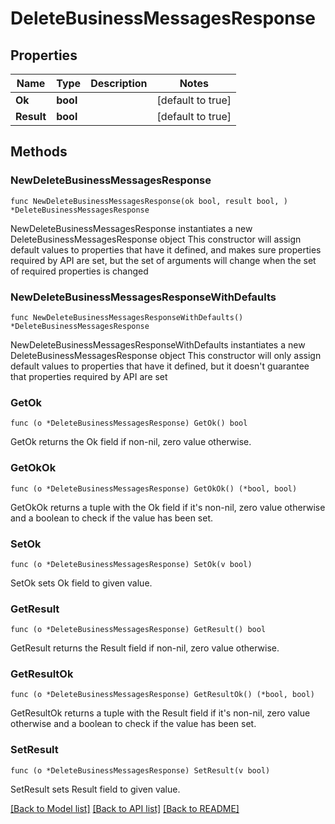 # DeleteBusinessMessagesResponse

## Properties

Name | Type | Description | Notes
------------ | ------------- | ------------- | -------------
**Ok** | **bool** |  | [default to true]
**Result** | **bool** |  | [default to true]

## Methods

### NewDeleteBusinessMessagesResponse

`func NewDeleteBusinessMessagesResponse(ok bool, result bool, ) *DeleteBusinessMessagesResponse`

NewDeleteBusinessMessagesResponse instantiates a new DeleteBusinessMessagesResponse object
This constructor will assign default values to properties that have it defined,
and makes sure properties required by API are set, but the set of arguments
will change when the set of required properties is changed

### NewDeleteBusinessMessagesResponseWithDefaults

`func NewDeleteBusinessMessagesResponseWithDefaults() *DeleteBusinessMessagesResponse`

NewDeleteBusinessMessagesResponseWithDefaults instantiates a new DeleteBusinessMessagesResponse object
This constructor will only assign default values to properties that have it defined,
but it doesn't guarantee that properties required by API are set

### GetOk

`func (o *DeleteBusinessMessagesResponse) GetOk() bool`

GetOk returns the Ok field if non-nil, zero value otherwise.

### GetOkOk

`func (o *DeleteBusinessMessagesResponse) GetOkOk() (*bool, bool)`

GetOkOk returns a tuple with the Ok field if it's non-nil, zero value otherwise
and a boolean to check if the value has been set.

### SetOk

`func (o *DeleteBusinessMessagesResponse) SetOk(v bool)`

SetOk sets Ok field to given value.


### GetResult

`func (o *DeleteBusinessMessagesResponse) GetResult() bool`

GetResult returns the Result field if non-nil, zero value otherwise.

### GetResultOk

`func (o *DeleteBusinessMessagesResponse) GetResultOk() (*bool, bool)`

GetResultOk returns a tuple with the Result field if it's non-nil, zero value otherwise
and a boolean to check if the value has been set.

### SetResult

`func (o *DeleteBusinessMessagesResponse) SetResult(v bool)`

SetResult sets Result field to given value.



[[Back to Model list]](../README.md#documentation-for-models) [[Back to API list]](../README.md#documentation-for-api-endpoints) [[Back to README]](../README.md)


